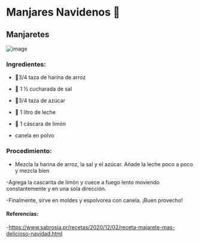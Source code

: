 # Manjares Navidenos 🎄
## Manjaretes
![image](https://user-images.githubusercontent.com/95309378/144904702-2550d6b3-22df-40e2-9446-65c4d5df21a7.png)

### Ingredientes:  
- 🍚3/4 taza de harina de arroz

- 🧂 1 ½ cucharada de sal

- 🍠3/4 taza de azúcar

- 🥛 1 litro de leche

- 🍋 1 cáscara de limón 

- canela en polvo
### Procedimiento: 
- Mezcla la harina de arroz, la sal y el azúcar. Añade la leche poco a poco y mezcla bien

-Agrega la cascarita de limón y cuece a fuego lento moviendo constantemente y en una sola dirección. 

-Finalmente, sirve en moldes y espolvorea con canela. ¡Buen provecho!

#### Referencias: 
-https://www.sabrosia.pr/recetas/2020/12/02/receta-majarete-mas-delicioso-navidad.html
